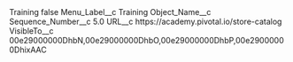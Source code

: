 <?xml version="1.0" encoding="UTF-8"?>
<CustomMetadata xmlns="http://soap.sforce.com/2006/04/metadata" xmlns:xsi="http://www.w3.org/2001/XMLSchema-instance" xmlns:xsd="http://www.w3.org/2001/XMLSchema">
    <label>Training</label>
    <protected>false</protected>
    <values>
        <field>Menu_Label__c</field>
        <value xsi:type="xsd:string">Training</value>
    </values>
    <values>
        <field>Object_Name__c</field>
        <value xsi:nil="true"/>
    </values>
    <values>
        <field>Sequence_Number__c</field>
        <value xsi:type="xsd:double">5.0</value>
    </values>
    <values>
        <field>URL__c</field>
        <value xsi:type="xsd:string">https://academy.pivotal.io/store-catalog</value>
    </values>
    <values>
        <field>VisibleTo__c</field>
        <value xsi:type="xsd:string">00e29000000DhbN,00e29000000DhbO,00e29000000DhbP,00e29000000DhixAAC</value>
    </values>
</CustomMetadata>
